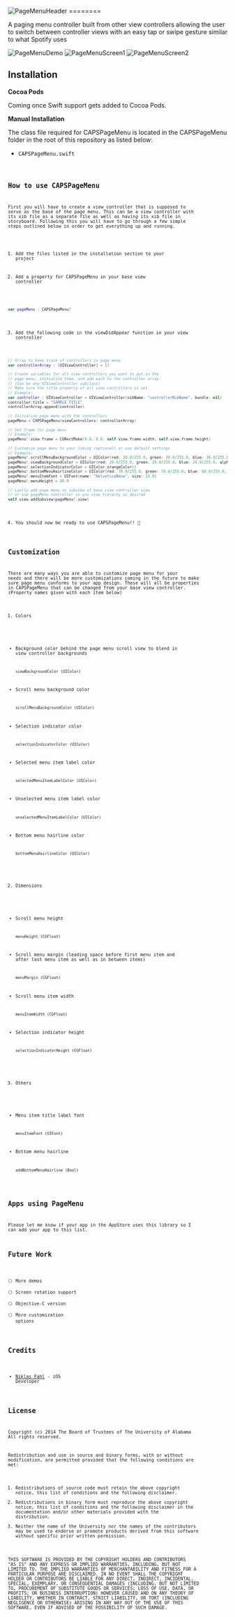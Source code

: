 <img src="https://raw.githubusercontent.com/uacaps/ResourceRepo/master/PageMenu/PageMenuHeader3.png" alt="PageMenuHeader">
========

A paging menu controller built from other view controllers allowing the user to switch between controller views with an easy tap or swipe gesture similar to what Spotify uses

<img src="https://raw.githubusercontent.com/uacaps/ResourceRepo/master/PageMenu/PageMenuDemo.gif" alt="PageMenuDemo">
<img src="https://raw.githubusercontent.com/uacaps/ResourceRepo/master/PageMenu/PageMenuScreen1.png" alt="PageMenuScreen1">
<img src="https://raw.githubusercontent.com/uacaps/ResourceRepo/master/PageMenu/PageMenuScreen2.png" alt="PageMenuScreen2">

## Installation

**Cocoa Pods**

Coming once Swift support gets added to Cocoa Pods.

**Manual Installation**

The class file required for CAPSPageMenu is located in the CAPSPageMenu folder in the root of this repository as listed below:

* <code>CAPSPageMenu.swift<code>

## How to use CAPSPageMenu

First you will have to create a view controller that is supposed to serve as the base of the page menu. This can be a view controller with its xib file as a separate file as well as having its xib file in storyboard. Following this you will have to go through a few simple steps outlined below in order to get everything up and running.

1)  Add the files listed in the installation section to your project

2)  Add a property for CAPSPageMenu in your base view controller

```swift
var pageMenu : CAPSPageMenu?
```

3)  Add the following code in the viewDidAppear function in your view controller

```swift
// Array to keep track of controllers in page menu
var controllerArray : [UIViewController] = []

// Create variables for all view controllers you want to put in the 
// page menu, initialize them, and add each to the controller array. 
// (Can be any UIViewController subclass)
// Make sure the title property of all view controllers is set
// Example:
var controller : UIViewController = UIViewController(nibName: "controllerNibName", bundle: nil)
controller.title = "SAMPLE TITLE"
controllerArray.append(controller)

// Initialize page menu with the controllers
pageMenu = CAPSPageMenu(viewControllers: controllerArray)

// Set frame for page menu
// Example:
pageMenu!.view.frame = CGRectMake(0.0, 0.0, self.view.frame.width, self.view.frame.height)

// Customize page menu to your liking (optional) or use default settings
// Example:
pageMenu!.scrollMenuBackgroundColor = UIColor(red: 30.0/255.0, green: 30.0/255.0, blue: 30.0/255.0, alpha: 1.0)
pageMenu!.viewBackgroundColor = UIColor(red: 20.0/255.0, green: 20.0/255.0, blue: 20.0/255.0, alpha: 1.0)
pageMenu!.selectionIndicatorColor = UIColor.orangeColor()
pageMenu!.bottomMenuHairlineColor = UIColor(red: 70.0/255.0, green: 70.0/255.0, blue: 80.0/255.0, alpha: 1.0)
pageMenu!.menuItemFont = UIFont(name: "HelveticaNeue", size: 13.0)
pageMenu!.menuHeight = 40.0

// Lastly add page menu as subview of base view controller view
// or use pageMenu controller in you view hierachy as desired
self.view.addSubview(pageMenu!.view)
```

4)  You should now be ready to use CAPSPageMenu!! 🎉

## Customization

There are many ways you are able to customize page menu for your needs and there will be more customizations coming in the future to make sure page menu conforms to your app design. These will all be properties in CAPSPageMenu that can be changed from your base view controller. (Property names given with each item below)

1)  Colors

  * Background color behind the page menu scroll view to blend in view controller backgrounds 

        viewBackgroundColor (UIColor)

  * Scroll menu background color

        scrollMenuBackgroundColor (UIColor)


  * Selection indicator color

        selectionIndicatorColor (UIColor)


  * Selected menu item label color

        selectedMenuItemLabelColor (UIColor)


  * Unselected menu item label color

        unselectedMenuItemLabelColor (UIColor)


  * Bottom menu hairline color

        bottomMenuHairlineColor (UIColor)



2)  Dimensions

  * Scroll menu height

        menuHeight (CGFloat)


  * Scroll menu margin (leading space before first menu item and after last menu item as well as in between items)

        menuMargin (CGFloat)


  * Scroll menu item width

        menuItemWidth (CGFloat)


  * Selection indicator height

        selectionIndicatorHeight (CGFloat)



3)  Others
  * Menu item title label font

        menuItemFont (UIFont)


  * Bottom menu hairline

        addBottomMenuHairline (Bool)

## Apps using PageMenu

Please let me know if your app in the AppStore uses this library so I can add your app to this list.

## Future Work

- [ ] More demos
- [ ] Screen rotation support
- [ ] Objective-C version
- [ ] More customization options

## Credits ##

* <a href="https://github.com/fahlout">Niklas Fahl</a> - iOS Developer

## License ##

Copyright (c) 2014 The Board of Trustees of The University of Alabama
All rights reserved.

Redistribution and use in source and binary forms, with or without
modification, are permitted provided that the following conditions
are met:

 1. Redistributions of source code must retain the above copyright
    notice, this list of conditions and the following disclaimer.
 2. Redistributions in binary form must reproduce the above copyright
    notice, this list of conditions and the following disclaimer in the
    documentation and/or other materials provided with the distribution.
 3. Neither the name of the University nor the names of the contributors
    may be used to endorse or promote products derived from this software
    without specific prior written permission.

THIS SOFTWARE IS PROVIDED BY THE COPYRIGHT HOLDERS AND CONTRIBUTORS
"AS IS" AND ANY EXPRESS OR IMPLIED WARRANTIES, INCLUDING, BUT NOT
LIMITED TO, THE IMPLIED WARRANTIES OF MERCHANTABILITY AND FITNESS
FOR A PARTICULAR PURPOSE ARE DISCLAIMED. IN NO EVENT SHALL
THE COPYRIGHT HOLDER OR CONTRIBUTORS BE LIABLE FOR ANY DIRECT,
INDIRECT, INCIDENTAL, SPECIAL, EXEMPLARY, OR CONSEQUENTIAL DAMAGES
(INCLUDING, BUT NOT LIMITED TO, PROCUREMENT OF SUBSTITUTE GOODS OR
SERVICES; LOSS OF USE, DATA, OR PROFITS; OR BUSINESS INTERRUPTION)
HOWEVER CAUSED AND ON ANY THEORY OF LIABILITY, WHETHER IN CONTRACT,
STRICT LIABILITY, OR TORT (INCLUDING NEGLIGENCE OR OTHERWISE)
ARISING IN ANY WAY OUT OF THE USE OF THIS SOFTWARE, EVEN IF ADVISED
OF THE POSSIBILITY OF SUCH DAMAGE.
